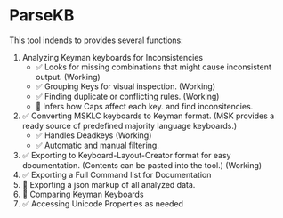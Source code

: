 # ParseKB
This tool indends to provides several functions:
1. Analyzing Keyman keyboards for Inconsistencies
    * :white_check_mark: Looks for missing combinations that might cause inconsistent output. (Working)
    * :white_check_mark: Grouping Keys for visual inspection. (Working)
    * :white_check_mark: Finding duplicate or conflicting rules. (Working)
    * :black_square_button: Infers how Caps affect each key. and find inconsitencies.
2. :white_check_mark: Converting MSKLC keyboards to Keyman format. (MSK provides a ready source of predefined majority language keyboards.)  
    * :white_check_mark: Handles Deadkeys (Working)
    * :white_check_mark: Automatic and manual filtering.
3. :white_check_mark: Exporting to Keyboard-Layout-Creator format for easy documentation. (Contents can be pasted into the tool.) (Working)
4. :white_check_mark: Exporting a Full Command list for Documentation
5. :black_square_button: Exporting a json markup of all analyzed data.
6. :black_square_button: Comparing Keyman Keyboards
7. :white_check_mark: Accessing Unicode Properties as needed
